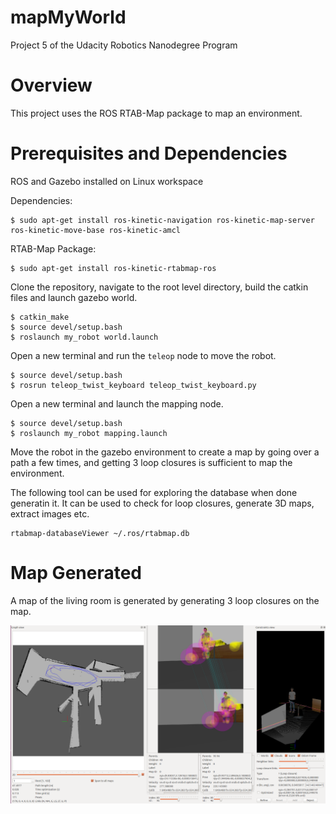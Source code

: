 # mapMyWorld
Project 5 of the Udacity Robotics Nanodegree Program

# Overview
This project uses the ROS RTAB-Map package to map an environment. 

# Prerequisites and Dependencies
ROS and Gazebo installed on Linux workspace

Dependencies:
```
$ sudo apt-get install ros-kinetic-navigation ros-kinetic-map-server ros-kinetic-move-base ros-kinetic-amcl
```
RTAB-Map Package:
```
$ sudo apt-get install ros-kinetic-rtabmap-ros
```
Clone the repository, navigate to the root level directory, build the catkin files and launch gazebo world.
```
$ catkin_make
$ source devel/setup.bash
$ roslaunch my_robot world.launch
```
Open a new terminal and run the ```teleop``` node to move the robot.
```
$ source devel/setup.bash
$ rosrun teleop_twist_keyboard teleop_twist_keyboard.py
```
Open a new terminal and launch the mapping node.
```
$ source devel/setup.bash
$ roslaunch my_robot mapping.launch
```
Move the robot in the gazebo environment to create a map by going over a path a few times, and getting 3 loop closures is sufficient to map the environment.

The following tool can be used for exploring the database when done generatin it. It can be used to check for loop closures, generate 3D maps, extract images etc.
```
rtabmap-databaseViewer ~/.ros/rtabmap.db
```
# Map Generated
A map of the living room is generated by generating 3 loop closures on the map.

![](view/mapping1.png)


